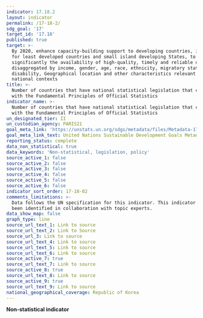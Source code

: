 ```yaml
---
indicator: 17.18.2
layout: indicator
permalink: /17-18-2/
sdg_goal: '17'
target_id: '17.18'
published: true
target: >-
  By 2020, enhance capacity-building support to developing countries, including
  for least developed countries and small island developing States, to increase
  significantly the availability of high-quality, timely and reliable data
  disaggregated by income, gender, age, race, ethnicity, migratory status,
  disability, Geographical location and other characteristics relevant in
  national contexts
title: >-
  Number of countries that have national statistical legislation that complies
  with the Fundamental Principles of Official Statistics
indicator_name: >-
  Number of countries that have national statistical legislation that complies
  with the Fundamental Principles of Official Statistics
un_designated_tier: II
un_custodian_agency: PARIS21
goal_meta_link: 'https://unstats.un.org/sdgs/metadata/files/Metadata-17-18-02.pdf'
goal_meta_link_text: United Nations Sustainable Development Goals Metadata (PDF 4.0 MB)
reporting_status: complete
data_non_statistical: true
data_keywords: 'Non-statistical, legislation, policy'
source_active_1: false
source_active_2: false
source_active_3: false
source_active_4: false
source_active_5: false
source_active_6: false
indicator_sort_order: 17-18-02
comments_limitations: >-
  Data follows the UN specification for this indicator. This indicator has not
  been identified in collaboration with topic experts.
data_show_map: false
graph_type: line
source_url_text_1: Link to source
source_url_text_2: Link to Source
source_url_3: Link to source
source_url_text_4: Link to source
source_url_text_5: Link to source
source_url_text_6: Link to source
source_active_7: true
source_url_text_7: Link to source
source_active_8: true
source_url_text_8: Link to source
source_active_9: true
source_url_text_9: Link to source
national_geographical_coverage: Republic of Korea
---
```

**Non-statistical indicator**